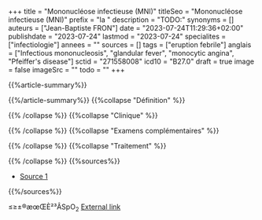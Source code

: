 +++
title = "Mononucléose infectieuse (MNI)"
titleSeo = "Mononucléose infectieuse (MNI)"
prefix = "la "
description = "TODO:"
synonyms = []
auteurs = ["Jean-Baptiste FRON"]
date = "2023-07-24T11:29:36+02:00"
publishdate = "2023-07-24"
lastmod = "2023-07-24"
specialites = ["infectiologie"]
annees = ""
sources = []
tags = ["eruption febrile"]
anglais = ["Infectious mononucleosis", "glandular fever", "monocytic angina", "Pfeiffer's disease"]
sctid = "271558008"
icd10 = "B27.0"
draft = true
image = false
imageSrc = ""
todo = ""
+++

{{%article-summary%}}



{{%/article-summary%}}
{{%collapse "Définition" %}}



{{% /collapse %}}
{{%collapse "Clinique" %}}


{{% /collapse %}}
{{%collapse "Examens complémentaires" %}}


{{% /collapse %}}
{{%collapse "Traitement" %}}


{{% /collapse %}}
{{%sources%}}

- [Source 1](URL)

{{%/sources%}}

≤≥±®æœŒÈ²³ÂSpO<sub>2</sub>
[External link](https://discourse.gohugo.io/ "{rel='nofollow'}")
